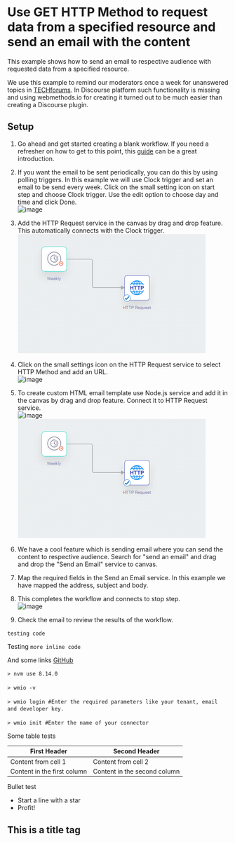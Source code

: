 # Use GET HTTP Method to request data from a specified resource and send an email with the content

This example shows how to send an email to respective audience with requested data from a specified resource. 

We use this example to remind our moderators once a week for unanswered topics in [TECHforums](https://tech.forums.softwareag.com/). In Discourse platform such functionality is missing and using webmethods.io for creating it turned out to be much easier than creating a Discourse plugin.

## Setup

1.  Go ahead and get started creating a blank workflow. If you need a refresher on how to get to this point, this [guide](https://docs.webmethods.io/integration/workflow_building_blocks/creating_first_workflow/#gsc.tab=0) can be a great introduction. 

2.  If you want the email to be sent periodically, you can do this by using polling triggers. In this example we will use Clock trigger and set an email to be send every week. Click on the small setting icon on start step and choose Clock trigger. Use the edit option to choose day and time and click Done.<br/>![image](https://user-images.githubusercontent.com/45091718/126774332-8decea87-297b-49f4-ba3f-7d771462ca42.png)

3.  Add the HTTP Request service in the canvas by drag and drop feature. This automatically connects with the Clock trigger.<br/>![image](images/ConnectHTTPRequest.png?raw=true)

4.  Click on the small settings icon on the HTTP Request service  to select HTTP Method and add an URL.<br/>![image](https://github.com/SoftwareAG/webmethodsio-examples/blob/master/httprequest-sendemail/HTTPRequest.png?raw=true)

5.  To create custom HTML email template use Node.js service and add it in the canvas by drag and drop feature. Connect it to HTTP Request service.<br/>![image](https://github.com/SoftwareAG/webmethodsio-examples/blob/master/httprequest-sendemail/Nodejs.png)  ![image](https://github.com/marielaSAG/SAG-repositories/blob/master/images/ConnectHTTPRequest.png)

6.  We have a cool feature which is sending email where you can send the content to respective audience. Search for "send an email" and drag and drop the "Send an Email" service to canvas.

7.  Map the required fields in the Send an Email service. In this example we have mapped the address, subject and body.

8.  This completes the workflow and connects to stop step.<br/>![image](https://github.com/SoftwareAG/webmethodsio-examples/blob/master/httprequest-sendemail/FinalWorkflow.png)

9.  Check the email to review the results of the workflow.

```
testing code 
```

Testing `more inline code`

And some links [GitHub](http://github.com)

    > nvm use 8.14.0

    > wmio -v

    > wmio login #Enter the required parameters like your tenant, email and developer key. 

    > wmio init #Enter the name of your connector
    
Some table tests

First Header | Second Header
------------ | -------------
Content from cell 1 | Content from cell 2
Content in the first column | Content in the second column

Bullet test

* Start a line with a star
* Profit!

## This is a title tag
